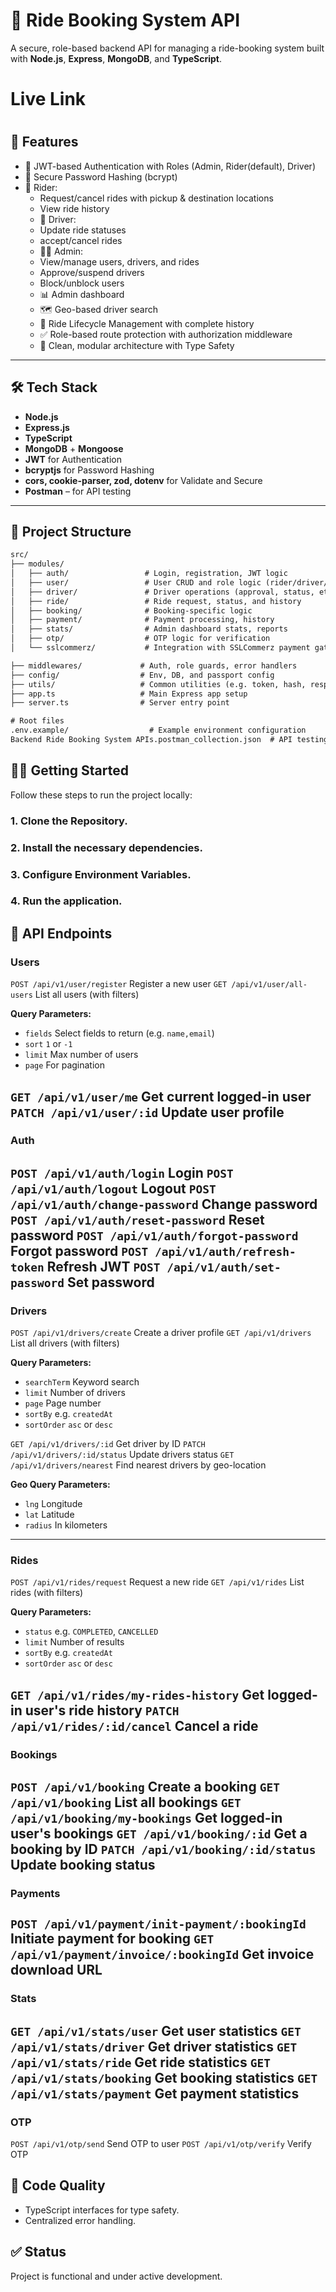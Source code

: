 # 🚖 Ride Booking System API

A secure, role-based backend API for managing a ride-booking system built with **Node.js**, **Express**, **MongoDB**, and **TypeScript**.

# Live Link
# []()
## 🚀 Features

- 🔐 JWT-based Authentication with Roles (Admin, Rider(default), Driver)
- 🧂 Secure Password Hashing (bcrypt)
- 📍 Rider:
  - Request/cancel rides with pickup & destination locations
  - View ride history
  - 🚗 Driver:
  - Update ride statuses 
  - accept/cancel rides
  - 🧑‍⚖️ Admin:
  - View/manage users, drivers, and rides
  - Approve/suspend drivers
  - Block/unblock users
  - 📊 Admin dashboard
  - 🗺️ Geo-based driver search
  - 🎯 Ride Lifecycle Management with complete history
  - ✅ Role-based route protection with authorization middleware
  - 🧠 Clean, modular architecture with Type Safety

---

## 🛠️ Tech Stack

- **Node.js**
- **Express.js**
- **TypeScript**
- **MongoDB** + **Mongoose**
- **JWT** for Authentication
- **bcryptjs** for Password Hashing
- **cors, cookie-parser, zod, dotenv** for Validate and Secure
- **Postman** – for API testing
---

## 📁 Project Structure

```txt
src/
├── modules/
│   ├── auth/                 # Login, registration, JWT logic
│   ├── user/                 # User CRUD and role logic (rider/driver/admin)
│   ├── driver/               # Driver operations (approval, status, etc.)
│   ├── ride/                 # Ride request, status, and history
│   ├── booking/              # Booking-specific logic 
│   ├── payment/              # Payment processing, history
│   ├── stats/                # Admin dashboard stats, reports
│   ├── otp/                  # OTP logic for verification 
│   └── sslcommerz/           # Integration with SSLCommerz payment gateway

├── middlewares/             # Auth, role guards, error handlers
├── config/                  # Env, DB, and passport config
├── utils/                   # Common utilities (e.g. token, hash, response)
├── app.ts                   # Main Express app setup
├── server.ts                # Server entry point

# Root files
.env.example/                  # Example environment configuration
Backend Ride Booking System APIs.postman_collection.json  # API testing collection

```

## 🧑‍💻 Getting Started

Follow these steps to run the project locally:

### 1. Clone the Repository.
### 2. Install the necessary dependencies.
### 3. Configure Environment Variables.
### 4. Run the application.

## 📡 API Endpoints

### Users
`POST /api/v1/user/register` Register a new user
`GET /api/v1/user/all-users` List all users (with filters)

**Query Parameters:**
- `fields` Select fields to return (e.g. `name,email`)
- `sort` `1` or `-1`
- `limit` Max number of users
- `page` For pagination

`GET /api/v1/user/me` Get current logged-in user
`PATCH /api/v1/user/:id` Update user profile
---

### Auth
`POST /api/v1/auth/login` Login
`POST /api/v1/auth/logout` Logout
`POST /api/v1/auth/change-password` Change password
`POST /api/v1/auth/reset-password` Reset password
`POST /api/v1/auth/forgot-password` Forgot password
`POST /api/v1/auth/refresh-token` Refresh JWT
`POST /api/v1/auth/set-password` Set password
---

### Drivers
`POST /api/v1/drivers/create` Create a driver profile
`GET /api/v1/drivers` List all drivers (with filters)

**Query Parameters:**
- `searchTerm` Keyword search
- `limit` Number of drivers
- `page` Page number
- `sortBy` e.g. `createdAt`
- `sortOrder` `asc` or `desc`

`GET /api/v1/drivers/:id` Get driver by ID
`PATCH /api/v1/drivers/:id/status` Update drivers status
`GET /api/v1/drivers/nearest` Find nearest drivers by geo-location

**Geo Query Parameters:**
- `lng` Longitude
- `lat` Latitude
- `radius` In kilometers
---

### Rides
`POST /api/v1/rides/request` Request a new ride
`GET /api/v1/rides` List rides (with filters)

**Query Parameters:**
- `status` e.g. `COMPLETED`, `CANCELLED`
- `limit` Number of results
- `sortBy` e.g. `createdAt`
- `sortOrder` `asc` or `desc`

`GET /api/v1/rides/my-rides-history` Get logged-in user's ride history
`PATCH /api/v1/rides/:id/cancel` Cancel a ride
---

### Bookings
`POST /api/v1/booking` Create a booking
`GET /api/v1/booking` List all bookings
`GET /api/v1/booking/my-bookings` Get logged-in user's bookings
`GET /api/v1/booking/:id` Get a booking by ID
`PATCH /api/v1/booking/:id/status` Update booking status
---

### Payments
`POST /api/v1/payment/init-payment/:bookingId` Initiate payment for booking
`GET /api/v1/payment/invoice/:bookingId` Get invoice download URL
---

### Stats
`GET /api/v1/stats/user` Get user statistics
`GET /api/v1/stats/driver` Get driver statistics
`GET /api/v1/stats/ride` Get ride statistics
`GET /api/v1/stats/booking` Get booking statistics
`GET /api/v1/stats/payment` Get payment statistics
---

### OTP
`POST /api/v1/otp/send` Send OTP to user
`POST /api/v1/otp/verify` Verify OTP 

## 🧹 Code Quality
- TypeScript interfaces for type safety.
- Centralized error handling.

## ✅ Status
Project is functional and under active development.